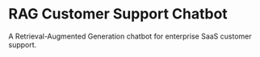 # RAG Customer Support Chatbot

A Retrieval-Augmented Generation chatbot for enterprise SaaS customer support.